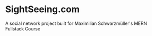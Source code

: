 # SightSeeing.com
A social network project built for Maximilian Schwarzmüller's MERN Fullstack Course
